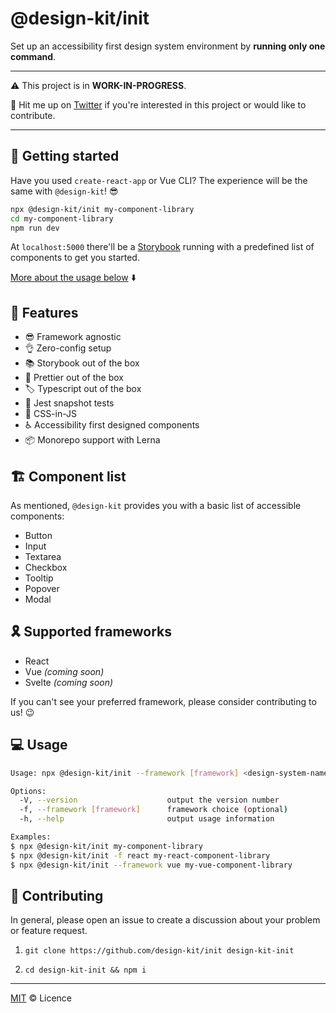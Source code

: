 # @design-kit/init

Set up an accessibility first design system environment by **running only one command**.

---

⚠️ This project is in **WORK-IN-PROGRESS**. 

🤙 Hit me up on [Twitter](https://twitter.com/Kristof0425) if you're interested in this project or would like to contribute.

---

## 🛫 Getting started

Have you used `create-react-app` or Vue CLI? The experience will be the same with `@design-kit`! 😎

```bash
npx @design-kit/init my-component-library
cd my-component-library
npm run dev
```

At `localhost:5000` there'll be a [Storybook](https://storybook.js.org/) running with a predefined list of components to get you started.

[More about the usage below](#-usage) ⬇️

## 🍭 Features

- 😎 Framework agnostic
- 👌 Zero-config setup
- 📚 Storybook out of the box
- 💋 Prettier out of the box
- 🏷 Typescript out of the box
- 🧪 Jest snapshot tests
- 💄 CSS-in-JS
- ♿️ Accessibility first designed components
- 📦 Monorepo support with Lerna

## 🏗 Component list

As mentioned, `@design-kit` provides you with a basic list of accessible components:

* Button
* Input
* Textarea
* Checkbox
* Tooltip
* Popover
* Modal

## 🎗 Supported frameworks
- React
- Vue *(coming soon)*
- Svelte *(coming soon)*

If you can't see your preferred framework, please consider contributing to us! 😉

## 💻 Usage

```bash
Usage: npx @design-kit/init --framework [framework] <design-system-name>

Options:
  -V, --version                    output the version number
  -f, --framework [framework]      framework choice (optional)
  -h, --help                       output usage information

Examples:
$ npx @design-kit/init my-component-library
$ npx @design-kit/init -f react my-react-component-library
$ npx @design-kit/init --framework vue my-vue-component-library
```

## 🚧 Contributing

In general, please open an issue to create a discussion about your problem or feature request.

1) `git clone https://github.com/design-kit/init design-kit-init`

2) `cd design-kit-init && npm i`

---

[MIT](https://opensource.org/licenses/MIT) © Licence

